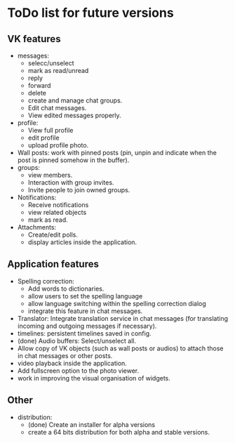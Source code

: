 # ToDo list for future versions

## VK features

* messages:
    - selecc/unselect
    - mark as read/unread
    - reply
    - forward
    - delete
    - create and manage chat groups.
    - Edit chat messages.
    - View edited messages properly.
* profile:
    - View full profile
    - edit profile
    - upload profile photo.
* Wall posts: work with pinned posts (pin, unpin and indicate when the post is pinned somehow in the buffer).
* groups:
    - view members.
    - Interaction with group invites.
    - Invite people to join owned groups.
* Notifications: 
    - Receive notifications
    - view related objects
    - mark as read.
* Attachments:
    - Create/edit polls.
    - display articles inside the application.

## Application features

* Spelling correction:
    - Add words to dictionaries.
    - allow users to set the spelling language
    - allow language switching within the spelling correction dialog
    - integrate this feature in chat messages.
* Translator: Integrate translation service in chat messages (for translating incoming and outgoing messages if necessary).
* timelines: persistent timelines saved in config.
* (done) Audio buffers: Select/unselect all.
* Allow copy of VK objects (such as wall posts or audios) to attach those in chat messages or other posts.
* video playback inside the application.
* Add fullscreen option to the photo viewer.
* work in improving the visual organisation of widgets.

## Other

* distribution:
    - (done) Create an installer for alpha versions
    - create a 64 bits distribution for both alpha and stable versions.